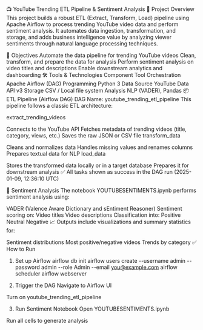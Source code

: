 📺 YouTube Trending ETL Pipeline & Sentiment Analysis
📘 Project Overview
This project builds a robust ETL (Extract, Transform, Load) pipeline using Apache Airflow to process trending YouTube video data and perform sentiment analysis. It automates data ingestion, transformation, and storage, and adds business intelligence value by analyzing viewer sentiments through natural language processing techniques.

🎯 Objectives
Automate the data pipeline for trending YouTube videos
Clean, transform, and prepare the data for analysis
Perform sentiment analysis on video titles and descriptions
Enable downstream analytics and dashboarding
🛠️ Tools & Technologies
Component	Tool
Orchestration	Apache Airflow (DAG)
Programming	Python 3
Data Source	YouTube Data API v3
Storage	CSV / Local file system
Analysis	NLP (VADER), Pandas
📦 ETL Pipeline (Airflow DAG)
DAG Name: youtube_trending_etl_pipeline
This pipeline follows a classic ETL architecture:

extract_trending_videos

Connects to the YouTube API
Fetches metadata of trending videos (title, category, views, etc.)
Saves the raw JSON or CSV file
transform_data

Cleans and normalizes data
Handles missing values and renames columns
Prepares textual data for NLP
load_data

Stores the transformed data locally or in a target database
Prepares it for downstream analysis
✅ All tasks shown as success in the DAG run (2025-01-09, 12:36:10 UTC)

🧠 Sentiment Analysis
The notebook YOUTUBESENTIMENTS.ipynb performs sentiment analysis using:

VADER (Valence Aware Dictionary and sEntiment Reasoner)
Sentiment scoring on:
Video titles
Video descriptions
Classification into:
Positive
Neutral
Negative
📈 Outputs include visualizations and summary statistics for:

Sentiment distributions
Most positive/negative videos
Trends by category
✅ How to Run
1. Set up Airflow
airflow db init
airflow users create --username admin --password admin --role Admin --email you@example.com
airflow scheduler
airflow webserver

2. Trigger the DAG
Navigate to Airflow UI

Turn on youtube_trending_etl_pipeline

3. Run Sentiment Notebook
Open YOUTUBESENTIMENTS.ipynb

Run all cells to generate analysis
